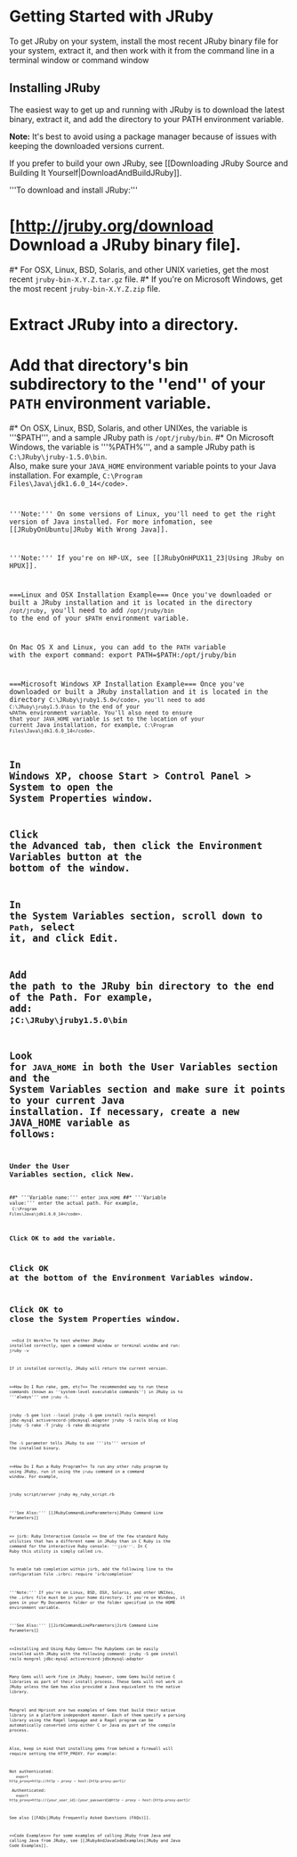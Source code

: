 Getting Started with JRuby
==========================

To get JRuby on your system, install the most recent JRuby binary file for your system, extract it, and then work with it from the command line in a terminal window or command window

Installing JRuby
----------------
The easiest way to get up and running with JRuby is to download the latest binary, extract it, and add the directory to your PATH environment variable.

**Note:** It's best to avoid using a package manager because of issues with keeping the downloaded versions current.

If you prefer to build your own JRuby, see [[Downloading JRuby Source and Building It Yourself|DownloadAndBuildJRuby]].

'''To download and install JRuby:'''
# [http://jruby.org/download Download a JRuby binary file]. 
#* For OSX, Linux, BSD, Solaris, and other UNIX varieties, get the most recent <code>jruby-bin-X.Y.Z.tar.gz</code> file.
#* If you're on Microsoft Windows, get the most recent <code>jruby-bin-X.Y.Z.zip</code> file.
# Extract JRuby into a directory.
# Add that directory's bin subdirectory to the ''end'' of your <code>PATH</code> environment variable.
#* On OSX, Linux, BSD, Solaris, and other UNIXes, the variable is '''$PATH''', and a sample JRuby path is <code>/opt/jruby/bin</code>.
#* On Microsoft Windows, the variable is '''%PATH%''', and a sample JRuby path is <code>C:\JRuby\jruby-1.5.0\bin</code>.<br/> Also, make sure your <code>JAVA_HOME</code> environment variable points to your Java installation. For example, <code>C:\Program Files\Java\jdk1.6.0_14\</code>.

'''Note:''' On some versions of Linux, you'll need to get the right version of Java installed. For more infomation, see [[JRubyOnUbuntu|JRuby With Wrong Java]].

'''Note:''' If you're on HP-UX, see [[JRubyOnHPUX11_23|Using JRuby on HPUX]].

===Linux and OSX Installation Example===
Once you've downloaded or built a JRuby installation and it is located in the directory <code>/opt/jruby</code>,
you'll need to add <code>/opt/jruby/bin</code> to the end of your <code>$PATH</code> environment variable.

On Mac OS X and Linux, you can add to the <code>PATH</code> variable with the export command:
  export PATH=$PATH:/opt/jruby/bin

===Microsoft Windows XP Installation Example===
Once you've downloaded or built a JRuby installation and it is located in the directory <code>C:\JRuby\jruby1.5.0\</code>,
you'll need to add <code>C:\JRuby\jruby1.5.0\bin</code> to the end of your <code>%PATH%</code> environment variable. You'll also need to ensure that your <code>JAVA_HOME</code> variable is set to the location of your current Java installation, for example, <code>C:\Program Files\Java\jdk1.6.0_14\</code>.
# In Windows XP, choose Start > Control Panel > System to open the System Properties window.
# Click the Advanced tab, then click the Environment Variables button at the bottom of the window.
# In the System Variables section, scroll down to <code>Path</code>, select it, and click Edit.
# Add the path to the JRuby bin directory to the end of the Path. For example, add:<br/>;<code>C:\JRuby\jruby1.5.0\bin</code>
# Look for <code>JAVA_HOME</code> in both the User Variables section and the System Variables section and make sure it points to your current Java installation. If necessary, create a new JAVA_HOME variable as follows:
## Under the User Variables section, click New.
##* '''Variable name:''' enter <code>JAVA_HOME</code>
##* '''Variable value:''' enter the actual path. For example, <br/> <code>C:\Program Files\Java\jdk1.6.0_14\</code>.
## Click OK to add the variable.
# Click OK at the bottom of the Environment Variables window.
# Click OK to close the System Properties window.

<span id="Did_It_Work"></span>
==Did It Work?==
To test whether JRuby installed correctly, open a command window or terminal window and run:
  jruby -v

If it installed correctly, JRuby will return the current version.

==How Do I Run rake, gem, etc?==
The recommended way to run these commands (known as ''system-level executable commands'') in JRuby is to '''always''' use <code>jruby -S</code>.

  jruby -S gem list --local
  jruby -S gem install rails mongrel jdbc-mysql activerecord-jdbcmysql-adapter
  jruby -S rails blog
  cd blog
  jruby -S rake -T
  jruby -S rake db:migrate

The <code>-S</code> parameter tells JRuby to use '''its''' version of the installed binary.

==How Do I Run a Ruby Program?==
To run any other ruby program by using JRuby, run it using the <code>jruby</code> command in a command window. For example,

  jruby script/server
  jruby my_ruby_script.rb

'''See Also:''' [[JRubyCommandLineParameters|JRuby Command Line Parameters]]

== jirb: Ruby Interactive Console ==
One of the few standard Ruby utilities that has a different name in JRuby than in C Ruby is the command for the interactive Ruby console: <code>'''jirb'''</code>. In C Ruby this utility is simply called <code>irb</code>.

To enable tab completion within jirb, add the following line to the configuration file .irbrc:
  require 'irb/completion'

'''Note:''' If you're on Linux, BSD, OSX, Solaris, and other UNIXes, the .irbrc file must be in your home directory. If you're on Windows, it goes in your My Documents folder or the folder specified in the HOME environment variable.

'''See Also:''' [[JirbCommandLineParameters|Jirb Command Line Parameters]]

==Installing and Using Ruby Gems==
The RubyGems can be easily installed with JRuby with the following command:
 jruby -S gem install rails mongrel jdbc-mysql activerecord-jdbcmysql-adapter

Many Gems will work fine in JRuby; however, some Gems build native C libraries as part of their install process. These Gems will not work in JRuby unless the Gem has also provided a Java equivalent to the native library. 

Mongrel and Hpricot are two examples of Gems that build their native library in a platform independent manner. Each of them specify a parsing library using the Ragel language and a Ragel program can be automatically converted into either C or Java as part of the compile process.

Also, keep in mind that installing gems from behind a firewall will require setting the HTTP_PROXY. For example:

Not authenticated:<br/>
<code> &nbsp;<nowiki>export http_proxy=http://${http-proxy-host}:${http-proxy-port}/</nowiki></code> <br/>
Authenticated:<br/>
<code> &nbsp;<nowiki>export http_proxy=http://{your_user_id}:{your_password}@${http-proxy-host}:${http-proxy-port}/</nowiki></code>

See also [[FAQs|JRuby Frequently Asked Questions (FAQs)]].

==Code Examples==
For some examples of calling JRuby from Java and calling Java from JRuby, see [[JRubyAndJavaCodeExamples|JRuby and Java Code Examples]].
